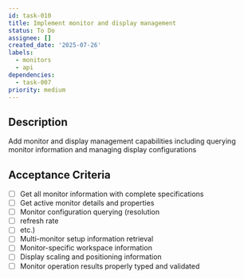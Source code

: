 ```yaml
---
id: task-010
title: Implement monitor and display management
status: To Do
assignee: []
created_date: '2025-07-26'
labels:
  - monitors
  - api
dependencies:
  - task-007
priority: medium
---
```


## Description

Add monitor and display management capabilities including querying monitor information and managing display configurations

## Acceptance Criteria

- [ ] Get all monitor information with complete specifications
- [ ] Get active monitor details and properties
- [ ] Monitor configuration querying (resolution
- [ ] refresh rate
- [ ] etc.)
- [ ] Multi-monitor setup information retrieval
- [ ] Monitor-specific workspace information
- [ ] Display scaling and positioning information
- [ ] Monitor operation results properly typed and validated
